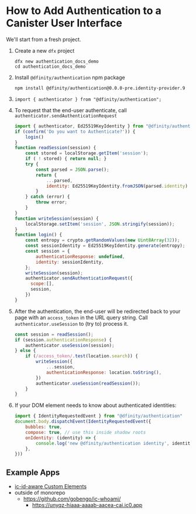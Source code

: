 # How to Add Authentication to a Canister User Interface

We'll start from a fresh project.

1. Create a new `dfx` project
    ```
    dfx new authentication_docs_demo
    cd authentication_docs_demo
    ```
1. Install `@dfinity/authentication` npm package
    ```
    npm install @dfinity/authentication@0.0.0-pre.identity-provider.9
    ```
2. `import { authenticator } from "@dfinity/authentication";`
3. To request that the end-user authenticate, call `authenticator.sendAuthenticationRequest`
    ```javascript
    import { authenticator, Ed25519KeyIdentity } from "@dfinity/authentication";
    if (confirm('Do you want to Authenticate?')) {
        login()
    }
    function readSession(session) {
        const stored = localStorage.getItem('session');
        if ( ! stored) { return null; }
        try {
            const parsed = JSON.parse();
            return {
                ...parsed,
                identity: Ed25519KeyIdentity.fromJSON(parsed.identity)
            }
        } catch (error) {
            throw error;
        }
    }
    function writeSession(session) {
        localStorage.setItem('session', JSON.stringify(session));
    }
    function login() {
        const entropy = crypto.getRandomValues(new Uint8Array(32));
        const sessionIdentity = Ed25519KeyIdentity.generate(entropy);
        const session = {
            authenticationResponse: undefined,
            identity: sessionIdentity,
        };
        writeSession(session);
        authenticator.sendAuthenticationRequest({
          scope:[],
          session,
        })
    }
    ```
4. After the authentication, the end-user will be redirected back to your page with an `access_token` in the URL query string. Call `authenticator.useSession` to (try to) process it.
    ```javascript
    const session = readSession();
    if (session.authenticationResponse) {
        authenticator.useSession(session);
    } else {
        if (/access_token/.test(location.search)) {
            writeSession({
                ...session,
                authenticationResponse: location.toString(),
            })
            authenticator.useSession(readSession());
        }
    }
    ```

5. If your DOM element needs to know about authenticated identities:
    ```javascript
    import { IdentityRequestedEvent } from "@dfinity/authentication"
    document.body.dispatchEvent(IdentityRequestedEvent({
        bubbles: true,
        compose: true, // use this inside shadow roots
        onIdentity: (identity) => {
            console.log('new @dfinity/authentication identity', identity);
        },
    }))
    ```

## Example Apps

* [ic-id-aware Custom Elements](https://github.com/dfinity/agent-js/tree/identity-provider/2021-01-04/packages/authentication-demo)
* outside of monorepo
    * https://github.com/gobengo/ic-whoami/
        * https://unyqz-hiaaa-aaaab-aacea-cai.ic0.app
